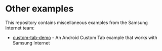 # Other examples

This repository contains miscellaneous examples from the Samsung Internet team:

* [custom-tab-demo](custom-tab-demo/) - An Android Custom Tab example that works with Samsung Internet
